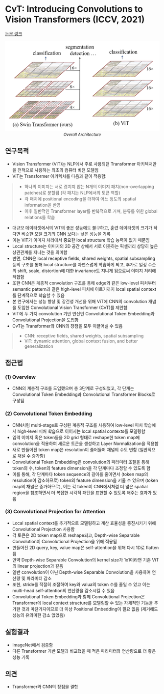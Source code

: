 # CvT: Introducing Convolutions to Vision Transformers (ICCV, 2021)

[논문 링크](https://openaccess.thecvf.com/content/ICCV2021/html/Wu_CvT_Introducing_Convolutions_to_Vision_Transformers_ICCV_2021_paper.html)

<p align="center">
    <img width="600" alt='fig1' src="./img/01_17_01.png?raw=true"></br>
    <em><font size=2>Overall Architecture</font></em>
</p>

## 연구목적
- Vision Transformer (ViT)는 NLP에서 주로 사용되던 Transformer 아키텍처만을 전적으로 사용하는 최초의 컴퓨터 비전 모델임 
- ViT는 Transformer 아키텍처를 다음과 같이 적용함: 
> - 하나의 이미지는 서로 겹치지 않는 N개의 이미지 패치(non-overlapping patches)로 분할됨 (각 패치는 NLP에서의 토큰 역할) 
> - 각 패치에 positional encoding을 더하여 어느 정도의 spatial information을 반영 
> - 이후 일반적인 Transformer layer를 반복적으로 거쳐, 분류를 위한 global relations를 학습 
- 대규모 데이터셋에서의 ViT의 좋은 성능에도 불구하고, 훈련 데이터셋의 크기가 작다면 비슷한 모델 크기의 CNN 보다는 낮은 성능을 기록 
- 이는 ViT가 이미지 처리에서 중요한 local structure 학습 능력이 없기 때문임 
- Local structure는 이미지의 2D 공간 상에서 서로 이웃하는 픽셀끼리 상당히 높은 상관관계를 지니는 것을 의미함
- 반면, CNN은 local receptive fields, shared weights, spatial subsampling 등의 구조를 통해 local structure를 자연스럽게 학습하게 되고, 추가로 일정 수준의 shift, scale, distortion에 대한 invariance도 지니게 됨으로써 이미지 처리에 적합함
- 또한 CNN은 계층적 convolution 구조를 통해 edge와 같은 low-level 피처부터 semantic pattern과 같은 high-level 피처에 이르기까지 local spatial context를 단계적으로 학습할 수 있음 
- 본 연구에서는 성능 향상 및 강건성 개선을 위해 ViT에 CNN의 convolution 개념을 도입한 Convolutional Vision Transformer (CvT)를 제안함 
- ViT에 두 가지 convolution 기반 연산인 Convolutional Token Embedding과 Convolutional Projection을 도입함 
- CvT는 Transformer와 CNN의 장점을 모두 이끌어낼 수 있음
> - CNN: receptive fields, shared weights, spatial subsampling
> - ViT: dynamic attention, global context fusion, and better generalization

## 접근법
### (1) Overview 
- CNN의 계층적 구조를 도입했으며 총 3단계로 구성되었고, 각 단계는 Convolutional Token Embedding과 Convolutional Transformer Blocks로 구성됨 

### (2) Convolutional Token Embedding 
- CNN처럼 multi-stage로 구성된 계층적 구조를 사용하여 low-level 피처 학습에서 high-level 피처 학습으로 이어지는 local spatial contexts를 모델링함
- 입력 이미지 혹은 token들을 2D grid 형태로 reshape한 token map에 convolution을 적용하여 새로운 토큰을 생성하고 Layer Normalization을 적용함
- 새로 만들어진 token map은 resolution이 줄어들며 채널의 수도 변함 (일반적으로 채널 수 증가함)
- Convolutional Token Embedding은 convolution의 파라미터 조절을 통해 token의 수, token의 feature dimension을 각 단계마다 조정할 수 있도록 함 
- 이를 통해, 각 단계마다 token sequence의 길이를 줄이면서 (token map의 resolution이 감소하므로) token의 feature dimension을 키울 수 있으며 (token map의 채널은 증가하므로), 이는 각 token이 CNN에서처럼 더 넓은 spatial region을 참조하면서 더 복잡한 시각적 패턴을 표현할 수 있도록 해주는 효과가 있음 

### (3) Convolutional Projection for Attention 
- Local spatial context를 추가적으로 모델링하고 계산 효율성을 증진시키기 위해 Convolutional Projection 사용함
- 각 토큰은 2D token map으로 reshape되고, Depth-wise Separable Convolution이 Convolutional Projection을 위해 적용됨 
- 만들어진 2D query, key, value map은 self-attention을 위해 다시 1D로 flatten됨
- 만약 Depth-wise Separable Convolution의 kernel size가 1x1이라면 기존 ViT의 linear projection과 같음
- 일반 convolution이 아닌 Depth-wise Separable Convolution을 사용하여 연산량 및 파라미터 감소
- 또한, stride를 적절히 조절하여 key와 valua의 token 수를 줄일 수 있고 이는 multi-head self-attention의 연산량을 감소시킬 수 있음
- Convolutional Token Embedding과 함께 Convolutional Projection은 Transformer에 local context structure를 모델링할 수 있는 자체적인 기능을 추가한 것과 마찬가지이므로 더 이상 Positional Embedding이 필요 없음 (제거해도 성능의 유의미한 감소 없었음)

## 실험결과
- ImageNet에서 검증함 
- 다른 Transformer 기반 모델과 비교했을 때 적은 파라미터와 연산량으로 더 좋은 성능 기록

## 의견
- Transformer와 CNN의 장점을 결합 